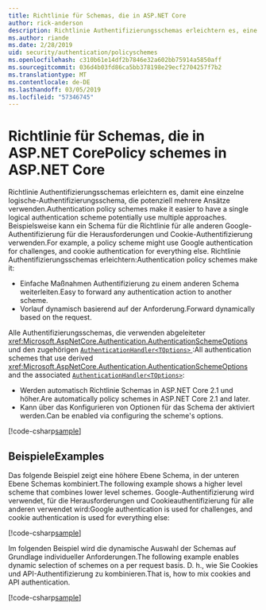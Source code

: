 ```yaml
---
title: Richtlinie für Schemas, die in ASP.NET Core
author: rick-anderson
description: Richtlinie Authentifizierungsschemas erleichtern es, eine einzelne logische Authentifizierungsschema haben
ms.author: riande
ms.date: 2/28/2019
uid: security/authentication/policyschemes
ms.openlocfilehash: c310b61e14df2b7846e32a602bb75914a5850aff
ms.sourcegitcommit: 036d4b03fd86ca5bb378198e29ecf2704257f7b2
ms.translationtype: MT
ms.contentlocale: de-DE
ms.lasthandoff: 03/05/2019
ms.locfileid: "57346745"
---
```

# <a name="policy-schemes-in-aspnet-core"></a><span data-ttu-id="bb9c5-103">Richtlinie für Schemas, die in ASP.NET Core</span><span class="sxs-lookup"><span data-stu-id="bb9c5-103">Policy schemes in ASP.NET Core</span></span>

<span data-ttu-id="bb9c5-104">Richtlinie Authentifizierungsschemas erleichtern es, damit eine einzelne logische-Authentifizierungsschema, die potenziell mehrere Ansätze verwenden.</span><span class="sxs-lookup"><span data-stu-id="bb9c5-104">Authentication policy schemes make it easier to have a single logical authentication scheme potentially use multiple approaches.</span></span> <span data-ttu-id="bb9c5-105">Beispielsweise kann ein Schema für die Richtlinie für alle anderen Google-Authentifizierung für die Herausforderungen und Cookie-Authentifizierung verwenden.</span><span class="sxs-lookup"><span data-stu-id="bb9c5-105">For example, a policy scheme might use Google authentication for challenges, and cookie authentication for everything else.</span></span> <span data-ttu-id="bb9c5-106">Richtlinie Authentifizierungsschemas erleichtern:</span><span class="sxs-lookup"><span data-stu-id="bb9c5-106">Authentication policy schemes make it:</span></span>

* <span data-ttu-id="bb9c5-107">Einfache Maßnahmen Authentifizierung zu einem anderen Schema weiterleiten.</span><span class="sxs-lookup"><span data-stu-id="bb9c5-107">Easy to forward any authentication action to another scheme.</span></span>
* <span data-ttu-id="bb9c5-108">Vorlauf dynamisch basierend auf der Anforderung.</span><span class="sxs-lookup"><span data-stu-id="bb9c5-108">Forward dynamically based on the request.</span></span>

<span data-ttu-id="bb9c5-109">Alle Authentifizierungsschemas, die verwenden abgeleiteter <xref:Microsoft.AspNetCore.Authentication.AuthenticationSchemeOptions> und den zugehörigen [ `AuthenticationHandler<TOptions>` ](/dotnet/api/microsoft.aspnetcore.authentication.authenticationhandler-1):</span><span class="sxs-lookup"><span data-stu-id="bb9c5-109">All authentication schemes that use derived <xref:Microsoft.AspNetCore.Authentication.AuthenticationSchemeOptions> and the associated [`AuthenticationHandler<TOptions>`](/dotnet/api/microsoft.aspnetcore.authentication.authenticationhandler-1):</span></span>

* <span data-ttu-id="bb9c5-110">Werden automatisch Richtlinie Schemas in ASP.NET Core 2.1 und höher.</span><span class="sxs-lookup"><span data-stu-id="bb9c5-110">Are automatically policy schemes in ASP.NET Core 2.1 and later.</span></span>
* <span data-ttu-id="bb9c5-111">Kann über das Konfigurieren von Optionen für das Schema der aktiviert werden.</span><span class="sxs-lookup"><span data-stu-id="bb9c5-111">Can be enabled via configuring the scheme's options.</span></span>

[!code-csharp[sample](policyschemes/samples/AuthenticationSchemeOptions.cs?name=snippet)]

## <a name="examples"></a><span data-ttu-id="bb9c5-112">Beispiele</span><span class="sxs-lookup"><span data-stu-id="bb9c5-112">Examples</span></span>

<span data-ttu-id="bb9c5-113">Das folgende Beispiel zeigt eine höhere Ebene Schema, in der unteren Ebene Schemas kombiniert.</span><span class="sxs-lookup"><span data-stu-id="bb9c5-113">The following example shows a higher level scheme that combines lower level schemes.</span></span> <span data-ttu-id="bb9c5-114">Google-Authentifizierung wird verwendet, für die Herausforderungen und Cookieauthentifizierung für alle anderen verwendet wird:</span><span class="sxs-lookup"><span data-stu-id="bb9c5-114">Google authentication is used for challenges, and cookie authentication is used for everything else:</span></span>

[!code-csharp[sample](policyschemes/samples/Startup.cs?name=snippet1)]

<span data-ttu-id="bb9c5-115">Im folgenden Beispiel wird die dynamische Auswahl der Schemas auf Grundlage individueller Anforderungen.</span><span class="sxs-lookup"><span data-stu-id="bb9c5-115">The following example enables dynamic selection of schemes on a per request basis.</span></span> <span data-ttu-id="bb9c5-116">D. h., wie Sie Cookies und API-Authentifizierung zu kombinieren.</span><span class="sxs-lookup"><span data-stu-id="bb9c5-116">That is, how to mix cookies and API authentication.</span></span>

 <!-- REVIEW, missing If set in public Func<HttpContext, string> ForwardDefaultSelector -->

[!code-csharp[sample](policyschemes/samples/Startup.cs?name=snippet2)]
